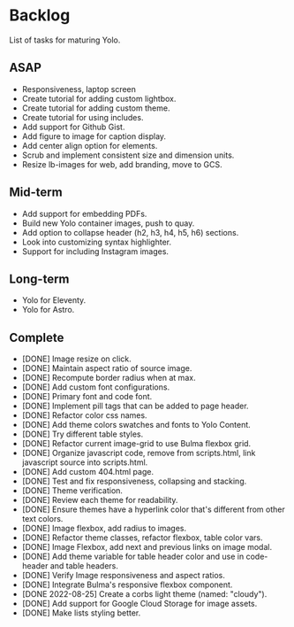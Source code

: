 # Backlog

List of tasks for maturing Yolo.

## ASAP

* Responsiveness, laptop screen
* Create tutorial for adding custom lightbox.
* Create tutorial for adding custom theme.
* Create tutorial for using includes.
* Add support for Github Gist.
* Add figure to image for caption display.
* Add center align option for elements.
* Scrub and implement consistent size and dimension units.
* Resize lb-images for web, add branding, move to GCS.

## Mid-term

* Add support for embedding PDFs.
* Build new Yolo container images, push to quay.
* Add option to collapse header (h2, h3, h4, h5, h6) sections.
* Look into customizing syntax highlighter.
* Support for including Instagram images.

## Long-term

* Yolo for Eleventy.
* Yolo for Astro.

## Complete

* [DONE] Image resize on click.
* [DONE] Maintain aspect ratio of source image.
* [DONE] Recompute border radius when at max.
* [DONE] Add custom font configurations.
* [DONE] Primary font and code font.
* [DONE] Implement pill tags that can be added to page header.
* [DONE] Refactor color css names.
* [DONE] Add theme colors swatches and fonts to Yolo Content.
* [DONE] Try different table styles.
* [DONE] Refactor current image-grid to use Bulma flexbox grid.
* [DONE] Organize javascript code, remove from scripts.html, link javascript source into scripts.html.
* [DONE] Add custom 404.html page.
* [DONE] Test and fix responsiveness, collapsing and stacking.
* [DONE] Theme verification.
* [DONE] Review each theme for readability.
* [DONE] Ensure themes have a hyperlink color that's different from other text colors.
* [DONE] Image flexbox, add radius to images.
* [DONE] Refactor theme classes, refactor flexbox, table color vars.
* [DONE] Image Flexbox, add next and previous links on image modal.
* [DONE] Add theme variable for table header color and use in code-header and table headers.
* [DONE] Verify Image responsiveness and aspect ratios.
* [DONE] Integrate Bulma's responsive flexbox component.
* [DONE 2022-08-25] Create a corbs light theme (named: "cloudy").
* [DONE] Add support for Google Cloud Storage for image assets.
* [DONE] Make lists styling better.



